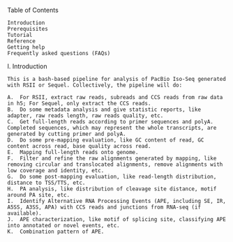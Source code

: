 Table of Contents

    Introduction
    Prerequisites
    Tutorial
    Reference
    Getting help
    Frequently asked questions (FAQs)

I. Introduction

    This is a bash-based pipeline for analysis of PacBio Iso-Seq generated with RSII or Sequel. Collectively, the pipeline will do:
    
    A.	For RSII, extract raw reads, subreads and CCS reads from raw data in h5; For Sequel, only extract the CCS reads.
    B.	Do some metadata analysis and give statistic reports, like adapter, raw reads length, raw reads quality, etc.
    C.	Get full-length reads according to primer sequences and polyA. Completed sequences, which may represent the whole transcripts, are generated by cutting primer and polyA.
    D.	Do some pre-mapping evaluation, like GC content of read, GC content across read, base quality across read.
    E.	Mapping full-length reads onto genome.
    F.	Filter and refine the raw alignments generated by mapping, like removing circular and translocated alignments, remove alignments with low coverage and identity, etc.
    G.	Do some post-mapping evaluation, like read-length distribution, distance to TSS/TTS, etc.
    H.	PA analysis, like distribution of cleavage site distance, motif around PA site, etc.
    I.	Identify Alternative RNA Processing Events (APE, including SE, IR, A5SS, A3SS, APA) with CCS reads and junctions from RNA-seq (if available).
    J.	APE characterization, like motif of splicing site, classifying APE into annotated or novel events, etc.
    K.	Combination pattern of APE.
